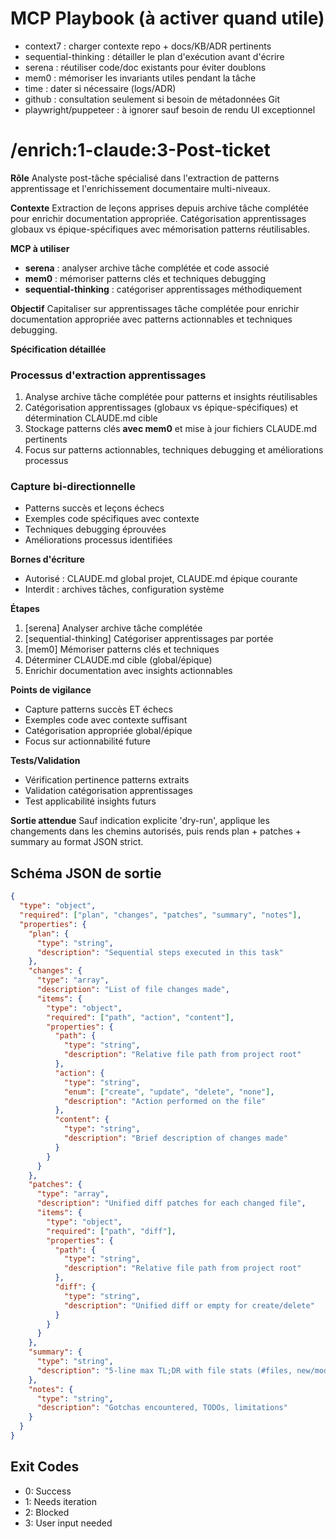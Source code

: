 # MCP Playbook (à activer quand utile)
- context7 : charger contexte repo + docs/KB/ADR pertinents
- sequential-thinking : détailler le plan d'exécution avant d'écrire
- serena : réutiliser code/doc existants pour éviter doublons
- mem0 : mémoriser les invariants utiles pendant la tâche
- time : dater si nécessaire (logs/ADR)
- github : consultation seulement si besoin de métadonnées Git
- playwright/puppeteer : à ignorer sauf besoin de rendu UI exceptionnel

# /enrich:1-claude:3-Post-ticket

**Rôle**
Analyste post-tâche spécialisé dans l'extraction de patterns apprentissage et l'enrichissement documentaire multi-niveaux.

**Contexte**
Extraction de leçons apprises depuis archive tâche complétée pour enrichir documentation appropriée. Catégorisation apprentissages globaux vs épique-spécifiques avec mémorisation patterns réutilisables.

**MCP à utiliser**
- **serena** : analyser archive tâche complétée et code associé
- **mem0** : mémoriser patterns clés et techniques debugging
- **sequential-thinking** : catégoriser apprentissages méthodiquement

**Objectif**
Capitaliser sur apprentissages tâche complétée pour enrichir documentation appropriée avec patterns actionnables et techniques debugging.

**Spécification détaillée**

### Processus d'extraction apprentissages
1. Analyse archive tâche complétée pour patterns et insights réutilisables
2. Catégorisation apprentissages (globaux vs épique-spécifiques) et détermination CLAUDE.md cible
3. Stockage patterns clés **avec mem0** et mise à jour fichiers CLAUDE.md pertinents
4. Focus sur patterns actionnables, techniques debugging et améliorations processus

### Capture bi-directionnelle
- Patterns succès et leçons échecs
- Exemples code spécifiques avec contexte
- Techniques debugging éprouvées
- Améliorations processus identifiées

**Bornes d'écriture**
* Autorisé : CLAUDE.md global projet, CLAUDE.md épique courante
* Interdit : archives tâches, configuration système

**Étapes**
1. [serena] Analyser archive tâche complétée
2. [sequential-thinking] Catégoriser apprentissages par portée
3. [mem0] Mémoriser patterns clés et techniques
4. Déterminer CLAUDE.md cible (global/épique)
5. Enrichir documentation avec insights actionnables

**Points de vigilance**
- Capture patterns succès ET échecs
- Exemples code avec contexte suffisant
- Catégorisation appropriée global/épique
- Focus sur actionnabilité future

**Tests/Validation**
- Vérification pertinence patterns extraits
- Validation catégorisation apprentissages
- Test applicabilité insights futurs

**Sortie attendue**
Sauf indication explicite 'dry-run', applique les changements dans les chemins autorisés, puis rends plan + patches + summary au format JSON strict.

## Schéma JSON de sortie

```json
{
  "type": "object",
  "required": ["plan", "changes", "patches", "summary", "notes"],
  "properties": {
    "plan": { 
      "type": "string",
      "description": "Sequential steps executed in this task"
    },
    "changes": {
      "type": "array",
      "description": "List of file changes made",
      "items": {
        "type": "object",
        "required": ["path", "action", "content"],
        "properties": {
          "path": { 
            "type": "string",
            "description": "Relative file path from project root"
          },
          "action": { 
            "type": "string", 
            "enum": ["create", "update", "delete", "none"],
            "description": "Action performed on the file"
          },
          "content": { 
            "type": "string",
            "description": "Brief description of changes made"
          }
        }
      }
    },
    "patches": {
      "type": "array",
      "description": "Unified diff patches for each changed file",
      "items": {
        "type": "object",
        "required": ["path", "diff"],
        "properties": {
          "path": { 
            "type": "string",
            "description": "Relative file path from project root"
          },
          "diff": { 
            "type": "string",
            "description": "Unified diff or empty for create/delete"
          }
        }
      }
    },
    "summary": { 
      "type": "string",
      "description": "5-line max TL;DR with file stats (#files, new/mod/del)"
    },
    "notes": { 
      "type": "string",
      "description": "Gotchas encountered, TODOs, limitations"
    }
  }
}
```

## Exit Codes
- 0: Success
- 1: Needs iteration
- 2: Blocked
- 3: User input needed